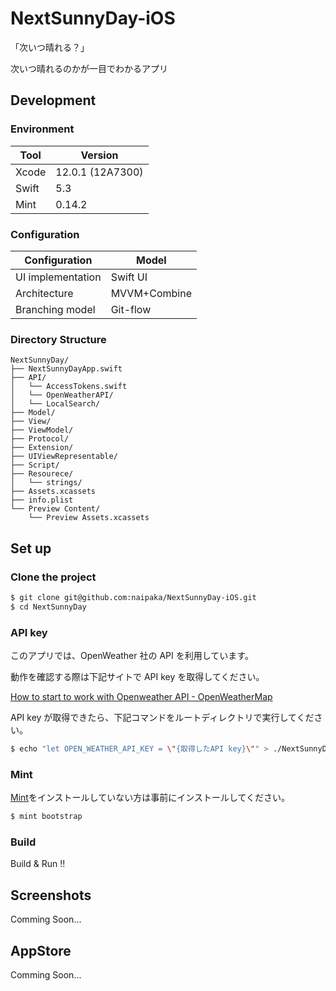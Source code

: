 # NextSunnyDay-iOS

「次いつ晴れる？」

次いつ晴れるのかが一目でわかるアプリ

## Development

### Environment

| Tool  | Version          |
| ----- | ---------------- |
| Xcode | 12.0.1 (12A7300) |
| Swift | 5.3              |
| Mint  | 0.14.2           |

### Configuration

| Configuration     | Model        |
| ----------------- | ------------ |
| UI implementation | Swift UI     |
| Architecture      | MVVM+Combine |
| Branching model   | Git-flow     |

### Directory Structure

```
NextSunnyDay/
├── NextSunnyDayApp.swift
├── API/
│   └── AccessTokens.swift
│   └── OpenWeatherAPI/
│   └── LocalSearch/
├── Model/
├── View/
├── ViewModel/
├── Protocol/
├── Extension/
├── UIViewRepresentable/
├── Script/
├── Resourece/
│   └── strings/
├── Assets.xcassets
├── info.plist
└── Preview Content/
    └── Preview Assets.xcassets
```

## Set up

### Clone the project

```sh
$ git clone git@github.com:naipaka/NextSunnyDay-iOS.git
$ cd NextSunnyDay
```

### API key

このアプリでは、OpenWeather 社の API を利用しています。

動作を確認する際は下記サイトで API key を取得してください。

[How to start to work with Openweather API - OpenWeatherMap](https://openweathermap.org/appid)

API key が取得できたら、下記コマンドをルートディレクトリで実行してください。

```sh
$ echo "let OPEN_WEATHER_API_KEY = \"{取得したAPI key}\"" > ./NextSunnyDay/API/AccessTokens.swift
```

### Mint

[Mint](https://github.com/yonaskolb/Mint)をインストールしていない方は事前にインストールしてください。

```sh
$ mint bootstrap
```

### Build

Build & Run !!

## Screenshots

Comming Soon...

## AppStore

Comming Soon...
